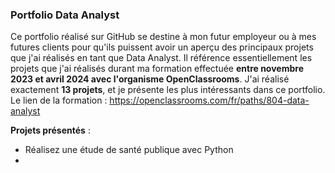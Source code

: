 ### **Portfolio Data Analyst**

Ce portfolio réalisé sur GitHub se destine à mon futur employeur ou à mes futures clients pour qu'ils puissent avoir un aperçu des principaux projets que j'ai réalisés en tant que Data Analyst.
Il référence essentiellement les projets que j'ai réalisés durant ma formation effectuée **entre novembre 2023 et avril 2024 avec l'organisme OpenClassrooms**.
J'ai réalisé exactement **13 projets**, et je présente les plus intéressants dans ce portfolio.
Le lien de la formation : https://openclassrooms.com/fr/paths/804-data-analyst

**Projets présentés** :
* Réalisez une étude de santé publique avec Python
* 
